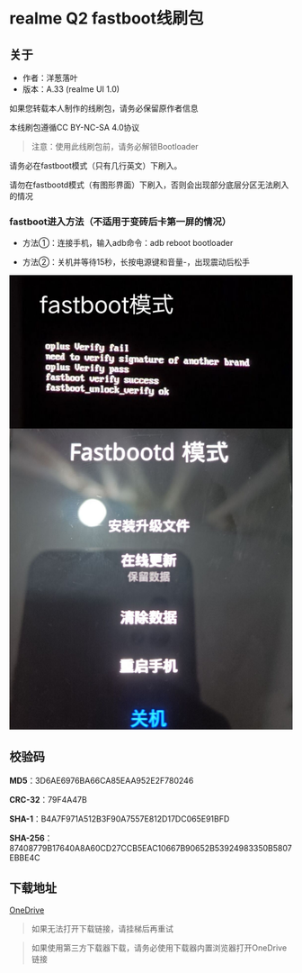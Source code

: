 # realme Q2 fastboot线刷包
## 关于
- 作者：洋葱落叶
- 版本：A.33 (realme UI 1.0)

如果您转载本人制作的线刷包，请务必保留原作者信息

本线刷包遵循CC BY-NC-SA 4.0协议

> 注意：使用此线刷包前，请务必解锁Bootloader

请务必在fastboot模式（只有几行英文）下刷入。

请勿在fastbootd模式（有图形界面）下刷入，否则会出现部分底层分区无法刷入的情况

### fastboot进入方法（不适用于变砖后卡第一屏的情况）
- 方法①：连接手机，输入adb命令：adb reboot bootloader

- 方法②：关机并等待15秒，长按电源键和音量-，出现震动后松手

![fastboot](fastboot.png)

## 校验码

**MD5**：3D6AE6976BA66CA85EAA952E2F780246

**CRC-32**：79F4A47B

**SHA-1**：B4A7F971A512B3F90A7557E812D17DC065E91BFD

**SHA-256**：87408779B17640A8A60CD27CCB5EAC10667B90652B53924983350B5807EBBE4C

## 下载地址
[OneDrive](https://dljz-my.sharepoint.com/:f:/g/personal/ycly_nii_ink/EsKg7412dwBBkJFlSLUF1l4BCIGefRBBsGZfy40vmLEOnA?e=YWh3s1)

> 如果无法打开下载链接，请挂梯后再重试

> 如果使用第三方下载器下载，请务必使用下载器内置浏览器打开OneDrive链接
